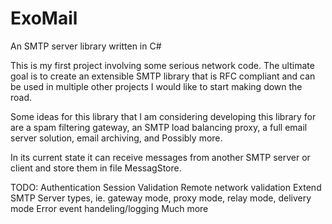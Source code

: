 # ExoMail
An SMTP server library written in C#

This is my first project involving some serious network code. The ultimate goal is to create an extensible SMTP library
that is RFC compliant and can be used in multiple other projects I would like to start making down the road.  

Some ideas for this library that I am considering developing this library for are a spam filtering gateway, an SMTP load 
balancing proxy, a full email server solution, email archiving, and Possibly more.

In its current state it can receive messages from another SMTP server or client and store them in file MessagStore. 

TODO: 
    Authentication
    Session Validation
    Remote network validation
    Extend SMTP Server types, ie. gateway mode, proxy mode, relay mode, delivery mode
    Error event handeling/logging
    Much more
